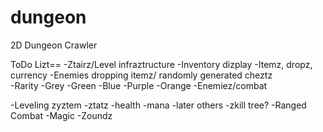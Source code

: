 dungeon
=======

2D Dungeon Crawler

ToDo Lizt==
-Ztairz/Level infraztructure
-Inventory dizplay
-Itemz, dropz, currency
    -Enemies dropping itemz/ randomly generated cheztz  
    -Rarity
            -Grey
            -Green
            -Blue
            -Purple
            -Orange
-Enemiez/combat

-Leveling zyztem
    -ztatz
      -health
      -mana
      -later others
    -zkill tree?
-Ranged Combat
-Magic
-Zoundz
